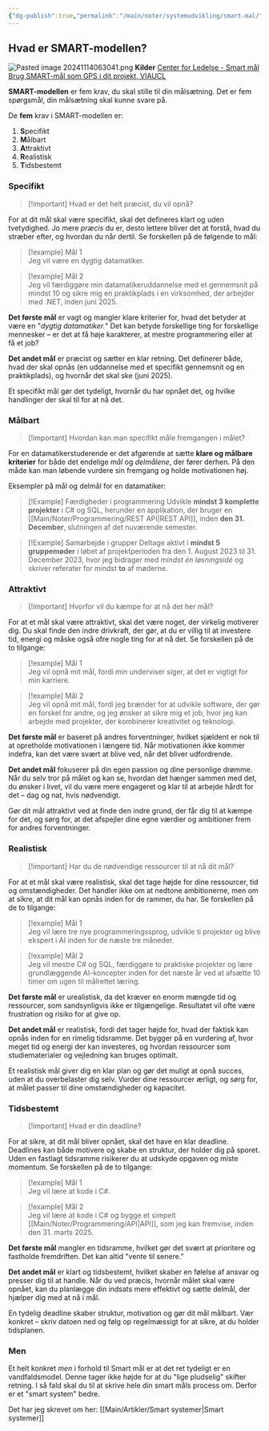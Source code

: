 ```yaml
---
{"dg-publish":true,"permalink":"/main/noter/systemudvikling/smart-mal/","title":"Smart Mål","tags":["læringsmål","systemudvikling","projektarbejde","programmering"],"dgHomeLink":"false","dgShowBacklinks":"false","dgShowLocalGraph":"false","dgShowFileTree":"false","dgEnableSearch":"false","dgShowToc":"false","created":"2024-09-20T10:05:41.522+02:00"}
---
```




## Hvad er SMART-modellen?
![Pasted image 20241114063041.png](/img/user/98_Images/Pasted%20image%2020241114063041.png)
**Kilder**
[Center for Ledelse - Smart mål](https://www.cfl.dk/artikler/smart-modellen-her-er-5-trin-til-at-na-dine-mal)
[Brug SMART-mål som GPS i dit projekt, VIAUCL](https://viden.via.dk/evu/brug-smart-maal-som-gps-i-dit-projekt)

**SMART-modellen** er fem krav, du skal stille til din målsætning. Det er fem
spørgsmål, din målsætning skal kunne svare på.

De **fem** krav i SMART-modellen er:
1. **S**pecifikt
2. **M**ålbart
3. **A**ttraktivt
4. **R**ealistisk
5. **T**idsbestemt

### Specifikt

> [!important] Hvad er det helt præcist, du vil opnå?

For at dit mål skal være specifikt, skal det defineres klart og uden tvetydighed. Jo mere *præcis* du er, desto lettere bliver det at forstå, hvad du stræber efter, og hvordan du når dertil. 
Se forskellen på de følgende to mål:

> [!example] Mål 1  
> Jeg vil være en dygtig datamatiker.

> [!example] Mål 2  
> Jeg vil færdiggøre min datamatikeruddannelse med et gennemsnit på mindst 10 og sikre mig en praktikplads i en virksomhed, der arbejder med .NET, inden juni 2025.

**Det første mål** er vagt og mangler klare kriterier for, hvad det betyder at være en "*dygtig datamatiker.*" Det kan betyde forskellige ting for forskellige mennesker – er det at få høje karakterer, at mestre programmering eller at få et job?

**Det andet mål** er præcist og sætter en klar retning. Det definerer både, hvad der skal opnås (en uddannelse med et specifikt gennemsnit og en praktikplads), og hvornår det skal ske (juni 2025). 

Et specifikt mål gør det tydeligt, hvornår du har opnået det, og hvilke handlinger der skal til for at nå det.

### Målbart

> [!important] Hvordan kan man specifikt måle fremgangen i målet?

For en datamatikerstuderende er det afgørende at sætte **klare og målbare kriterier** for både det endelige *mål* og *delmålene*, der fører derhen. På den måde kan man løbende vurdere sin fremgang og holde motivationen høj. 

Eksempler på mål og delmål for en datamatiker:

>[!Example] Færdigheder i programmering
> Udvikle **mindst 3 komplette projekter** i C# og SQL, herunder en applikation, der bruger en [[Main/Noter/Programmering/REST API\|REST API]], inden **den 31. December**, slutningen af det nuværende semester.


>[!Example] Samarbejde i grupper
>Deltage aktivt i **mindst 5 gruppemøder** i løbet af projektperioden fra den 1. August 2023 til 31. December 2023, hvor jeg bidrager med *mindst én løsningsidé* og skriver referater for mindst **to** af møderne.

### Attraktivt

> [!important] Hvorfor vil du kæmpe for at nå det her mål?

For at et mål skal være attraktivt, skal det være noget, der virkelig motiverer dig. Du skal finde den indre drivkraft, der gør, at du er villig til at investere tid, energi og måske også ofre nogle ting for at nå det. Se forskellen på de to tilgange:

> [!example] Mål 1  
> Jeg vil opnå mit mål, fordi min underviser siger, at det er vigtigt for min karriere.

> [!example] Mål 2  
> Jeg vil opnå mit mål, fordi jeg brænder for at udvikle software, der gør en forskel for andre, og jeg ønsker at sikre mig et job, hvor jeg kan arbejde med projekter, der kombinerer kreativitet og teknologi.

**Det første mål** er baseret på andres forventninger, hvilket sjældent er nok til at opretholde motivationen i længere tid. Når motivationen ikke kommer indefra, kan det være svært at blive ved, når det bliver udfordrende.

**Det andet mål** fokuserer på din egen passion og dine personlige drømme. Når du selv tror på målet og kan se, hvordan det hænger sammen med det, du ønsker i livet, vil du være mere engageret og klar til at arbejde hårdt for det – dag og nat, hvis nødvendigt.

Gør dit mål attraktivt ved at finde den indre grund, der får dig til at kæmpe for det, og sørg for, at det afspejler dine egne værdier og ambitioner frem for andres forventninger.
### Realistisk

> [!important] Har du de nødvendige ressourcer til at nå dit mål?

For at et mål skal være realistisk, skal det tage højde for dine ressourcer, tid og omstændigheder. Det handler ikke om at nedtone ambitionerne, men om at sikre, at dit mål kan opnås inden for de rammer, du har. Se forskellen på de to tilgange:

> [!example] Mål 1  
> Jeg vil lære tre nye programmeringssprog, udvikle ti projekter og blive ekspert i AI inden for de næste tre måneder.

> [!example] Mål 2  
> Jeg vil mestre C# og SQL, færdiggøre to praktiske projekter og lære grundlæggende AI-koncepter inden for det næste år ved at afsætte 10 timer om ugen til målrettet læring.

**Det første mål** er urealistisk, da det kræver en enorm mængde tid og ressourcer, som sandsynligvis ikke er tilgængelige. Resultatet vil ofte være frustration og risiko for at give op.

**Det andet mål** er realistisk, fordi det tager højde for, hvad der faktisk kan opnås inden for en rimelig tidsramme. Det bygger på en vurdering af, hvor meget tid og energi der kan investeres, og hvordan ressourcer som studiematerialer og vejledning kan bruges optimalt.

Et realistisk mål giver dig en klar plan og gør det muligt at opnå succes, uden at du overbelaster dig selv. Vurder dine ressourcer ærligt, og sørg for, at målet passer til dine omstændigheder og kapacitet.

### Tidsbestemt

> [!important] Hvad er din deadline?

For at sikre, at dit mål bliver opnået, skal det have en klar deadline. Deadlines kan både motivere og skabe en struktur, der holder dig på sporet. Uden en fastlagt tidsramme risikerer du at udskyde opgaven og miste momentum. Se forskellen på de to tilgange:

> [!example] Mål 1  
> Jeg vil lære at kode i C#.

> [!example] Mål 2  
> Jeg vil lære at kode i C# og bygge et simpelt [[Main/Noter/Programmering/API\|API]], som jeg kan fremvise, inden den 31. marts 2025.

**Det første mål** mangler en tidsramme, hvilket gør det svært at prioritere og fastholde fremdriften. Det kan altid "vente til senere."

**Det andet mål** er klart og tidsbestemt, hvilket skaber en følelse af ansvar og presser dig til at handle. Når du ved præcis, hvornår målet skal være opnået, kan du planlægge din indsats mere effektivt og sætte delmål, der hjælper dig med at nå i mål.

En tydelig deadline skaber struktur, motivation og gør dit mål målbart. Vær konkret – skriv datoen ned og følg op regelmæssigt for at sikre, at du holder tidsplanen.

### Men
Et helt konkret *men* i forhold til Smart mål er at det ret tydeligt er en vandfaldsmodel. Denne tager ikke højde for at du "lige pludselig" skifter retning. I så fald skal du til at skrive hele din smart måls process om. 
Derfor er et "smart system" bedre.

Det har jeg skrevet om her:
[[Main/Artikler/Smart systemer\|Smart systemer]]




